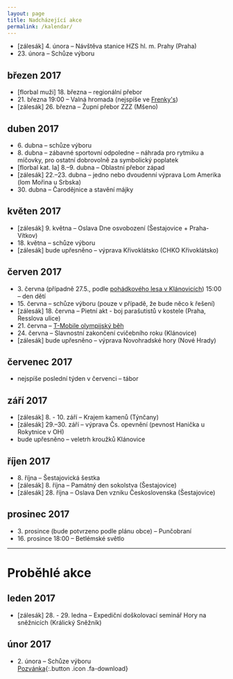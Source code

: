```yaml
---
layout: page
title: Nadcházející akce
permalink: /kalendar/
---
```


* \[zálesák\] 4\. února – Návštěva stanice HZS hl. m. Prahy (Praha)
* 23\. února – Schůze výboru

## březen 2017

* \[florbal muži\] 18\. března – regionální přebor
* 21\. března 19:00 – Valná hromada (nejspíše ve [Frenky's](http://frenkys.cz/))
* \[zálesák\] 26\. března – Župní přebor ZZZ (Mšeno)

## duben 2017

* 6\. dubna – schůze výboru
* 8\. dubna – zábavné sportovní odpoledne – náhrada pro rytmiku a míčovky, pro ostatní dobrovolně za symbolický poplatek
* \[florbal kat. Ia\] 8.–9. dubna – Oblastní přebor západ
* \[zálesák\] 22\.–23. dubna – jedno nebo dvoudenní výprava Lom Amerika (lom Mořina u Srbska)
* 30\. dubna – Čarodějnice a stavění májky

## květen 2017

* \[zálesák\] 9\. května – Oslava Dne osvobození (Šestajovice + Praha-Vítkov)
* 18\. května – schůze výboru
* \[zálesák\] bude upřesněno – výprava Křivoklátsko (CHKO Křivoklátsko)

## červen 2017

* 3\. června (případně 27.5., podle [pohádkového lesa v Klánovicích](http://www.pohadkoveklanovice.cz/)) 15:00 – den dětí
* 15\. června – schůze výboru (pouze v případě, že bude něco k řešení)
* \[zálesák\] 18\. června – Pietní akt - boj parašutistů v kostele (Praha, Resslova ulice)
* 21\. června – [T-Mobile olympijský běh](https://www.olympijskybeh.cz/)
* 24\. června – Slavnostní zakončení cvičebního roku (Klánovice)
* \[zálesák\] bude upřesněno – výprava Novohradské hory (Nové Hrady)

## červenec 2017

* nejspíše poslední týden v červenci – tábor

## září 2017

* \[zálesák\] 8\. - 10. září – Krajem kamenů (Týnčany)
* \[zálesák\] 29\.–30. září – výprava Čs. opevnění (pevnost Hanička u Rokytnice v OH)
* bude upřesněno – veletrh kroužků Klánovice

## říjen 2017

* 8\. října – Šestajovická šestka
* \[zálesák\] 8\. října – Památný den sokolstva (Šestajovice)
* \[zálesák\] 28\. října – Oslava Den vzniku Československa (Šestajovice)

## prosinec 2017

* 3\. prosince (bude potvrzeno podle plánu obce) – Punčobraní
* 16\. prosince 18:00 – Betlémské světlo

---

# Proběhlé akce

## leden 2017

* \[zálesák\] 28. - 29. ledna – Expediční doškolovací seminář Hory na sněžnicích (Králický Sněžník)

## únor 2017

* 2\. února – Schůze výboru  
[Pozvánka](https://drive.google.com/open?id=0B0w6gDorCVUkSDc4Z3RlbVdicUdrTXhxV2ZSQTZVcUNrSkRJ){:.button .icon .fa-download}
